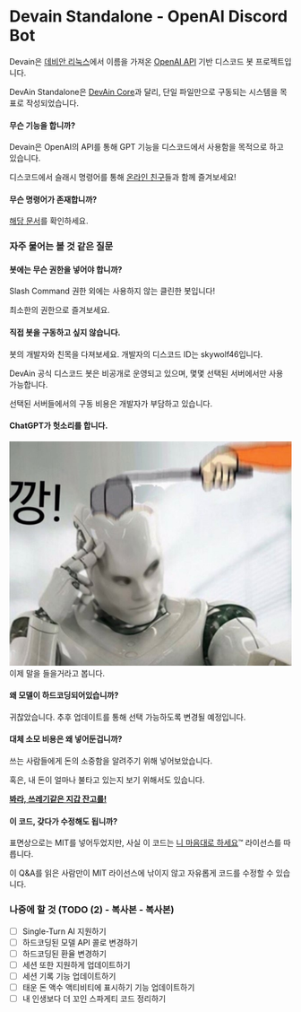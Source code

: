 # Devain Standalone - OpenAI Discord Bot 

Devain은 [데비안 리눅스](https://www.debian.org/)에서 이름을 가져온 [OpenAI API](https://platform.openai.com/docs/api-reference) 기반 디스코드 봇 프로젝트입니다.

DevAin Standalone은 [DevAin Core](https://github.com/project-devain/DevAin-Core)과 달리, 단일 파일만으로 구동되는 시스템을 목표로 작성되었습니다.

#### 무슨 기능을 합니까?

Devain은 OpenAI의 API를 통해 GPT 기능을 디스코드에서 사용함을 목적으로 하고 있습니다.

디스코드에서 슬래시 명령어를 통해 [온라인 친구](images/online_friend.jpg)들과 함께 즐겨보세요!

#### 무슨 명령어가 존재합니까?

[해당 문서](/docs/commands.md)를 확인하세요.

### 자주 물어는 볼 것 같은 질문

#### 봇에는 무슨 권한을 넣어야 합니까?
Slash Command 권한 외에는 사용하지 않는 클린한 봇입니다!

최소한의 권한으로 즐겨보세요.

#### 직접 봇을 구동하고 싶지 않습니다.
봇의 개발자와 친목을 다져보세요. 개발자의 디스코드 ID는 skywolf46입니다.

DevAin 공식 디스코드 봇은 비공개로 운영되고 있으며, 몇몇 선택된 서버에서만 사용 가능합니다.

선택된 서버들에서의 구동 비용은 개발자가 부담하고 있습니다.

#### ChatGPT가 헛소리를 합니다.
![깡](images/breakdown.jpg)<br>
이제 말을 들을거라고 봅니다.

#### 왜 모델이 하드코딩되어있습니까?

귀찮았습니다. 추후 업데이트를 통해 선택 가능하도록 변경될 예정입니다.

#### 대체 소모 비용은 왜 넣어둔겁니까?

쓰는 사람들에게 돈의 소중함을 알려주기 위해 넣어보았습니다.

혹은, 내 돈이 얼마나 불타고 있는지 보기 위해서도 있습니다.

<b>[봐라, 쓰레기같은 지갑 잔고를!](https://www.youtube.com/watch?v=JKKHcGIMqK0&t=15s)</b>

#### 이 코드, 갖다가 수정해도 됩니까?

표면상으로는 MIT를 넣어두었지만, 사실 이 코드는 [니 마음대로 하세요](https://en.wikipedia.org/wiki/WTFPL)™ 라이선스를 따릅니다.

이 Q&A를 읽은 사람만이 MIT 라이선스에 낚이지 않고 자유롭게 코드를 수정할 수 있습니다.


### 나중에 할 것 (TODO (2) - 복사본 - 복사본)
- [ ] Single-Turn AI 지원하기
- [ ] 하드코딩된 모델 API 콜로 변경하기
- [ ] 하드코딩된 환율 변경하기
- [ ] 세션 또한 지원하게 업데이트하기
- [ ] 세션 기록 기능 업데이트하기
- [ ] 태운 돈 액수 액티비티에 표시하기 기능 업데이트하기
- [ ] 내 인생보다 더 꼬인 스파게티 코드 정리하기
